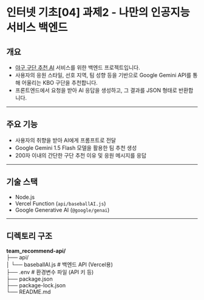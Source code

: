 # 인터넷 기초[04] 과제2 - 나만의 인공지능 서비스 백엔드

## 개요

- [야구 구단 추천 AI](https://idiothost.github.io/team_recommend/) 서비스를 위한 백엔드 프로젝트입니다.
- 사용자의 응원 스타일, 선호 지역, 팀 성향 등을 기반으로 Google Gemini API를 통해 어울리는 KBO 구단을 추천합니다.
- 프론트엔드에서 요청을 받아 AI 응답을 생성하고, 그 결과를 JSON 형태로 반환합니다.

---

## 주요 기능

- 사용자의 취향을 받아 AI에게 프롬프트로 전달
- Google Gemini 1.5 Flash 모델을 활용한 팀 추천 생성
- 200자 이내의 간단한 구단 추천 이유 및 응원 메시지를 응답

---

## 기술 스택

- Node.js
- Vercel Function (`api/baseballAI.js`)
- Google Generative AI (`@google/genai`)

---

## 디렉토리 구조

**team_recommend-api/**<br>
├── api/<br>
│ └── baseballAI.js # 백엔드 API (Vercel용)<br>
├── .env # 환경변수 파일 (API 키 등)<br>
├── package.json<br>
├── package-lock.json<br>
└── README.md<br>

